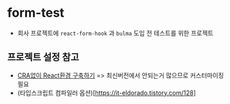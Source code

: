 # form-test
- 회사 프로젝트에 `react-form-hook` 과 `bulma` 도입 전 테스트를 위한 프로젝트

## 프로젝트 설정 참고
- [CRA없이 React환경 구축하기](https://velog.io/@kmlee95/CRA%EC%97%86%EC%9D%B4-React%ED%99%98%EA%B2%BD-%EA%B5%AC%EC%B6%95%ED%95%98%EA%B8%B0) => 최신버전에서 안되는거 많으므로 커스터마이징 필요
- (타입스크립트 컴파일러 옵션)[https://it-eldorado.tistory.com/128]

